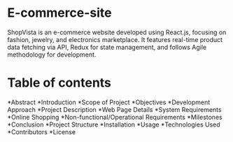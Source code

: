 # E-commerce-site
ShopVista is an e-commerce website developed using React.js, focusing on fashion, jewelry, and electronics marketplace. It features real-time product data fetching via API, Redux for state management, and follows Agile methodology for development.
# Table of contents

*Abstract
*Introduction
*Scope of Project
*Objectives
*Development Approach
*Project Description
*Web Page Details
*System Requirements
*Online Shopping
*Non-functional/Operational Requirements
*Milestones
*Conclusion
*Project Structure
*Installation
*Usage
*Technologies Used
*Contributors
*License
